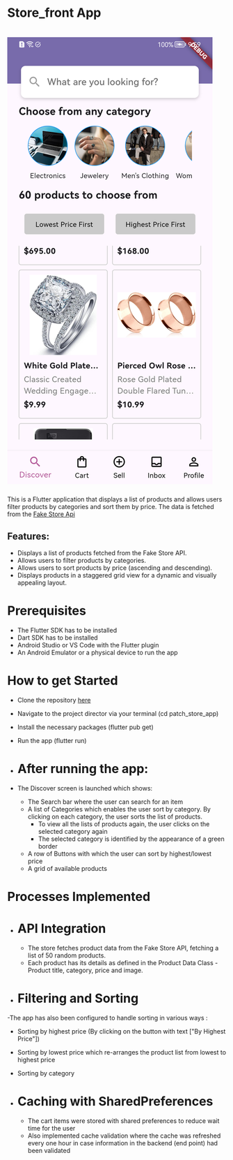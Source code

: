 # Store_front App

# ![img_3.png](img_3.png)

This is a Flutter application that displays a list of products and allows users filter products by
categories and sort them by price. The data is fetched from the [Fake Store Api](https://fakestoreapi.com )

## Features:
- Displays a list of products fetched from the Fake Store API.
- Allows users to filter products by categories.
- Allows users to sort products by price (ascending and descending).
- Displays products in a staggered grid view for a dynamic and visually appealing layout.

# Prerequisites
- The Flutter SDK has to be installed
- Dart SDK has to be installed
- Android Studio or VS Code with the Flutter plugin
- An Android Emulator or a physical device to run the app

# How to get Started
- Clone the repository [here](https://github.com/Obehi234/Patch_Test_Store.git)
- Navigate to the project director via your terminal (cd patch_store_app)
- Install the necessary packages (flutter pub get)
- Run the app (flutter run)

- # After running the app:
- The Discover screen is launched which shows: 
   - The Search bar where the user can search for an item
   - A list of Categories which enables the user sort by category. By clicking on each category, the user sorts the list of products. 
      - To view all the lists of products again, the user clicks on the selected category again
      - The selected category is identified by the appearance of a green border
   - A row of Buttons with which the user can sort by highest/lowest price
   - A grid of available products


# Processes Implemented

- # API Integration
    - The store fetches product data from the Fake Store API, fetching a list of 50 random products.
    - Each product has its details as defined in the Product Data Class - Product title, category, price and image.

- # Filtering and Sorting
 -The app has also been configured to handle sorting in various ways :
  - Sorting by highest price (By clicking on the button with text ["By Highest Price"])
  - Sorting by lowest price which re-arranges the product list from lowest to highest price
  - Sorting by category

- # Caching with SharedPreferences
  - The cart items were stored with shared preferences to reduce wait time for the user
  - Also implemented cache validation where the cache was refreshed every one hour in case information in the backend (end point) had been validated

